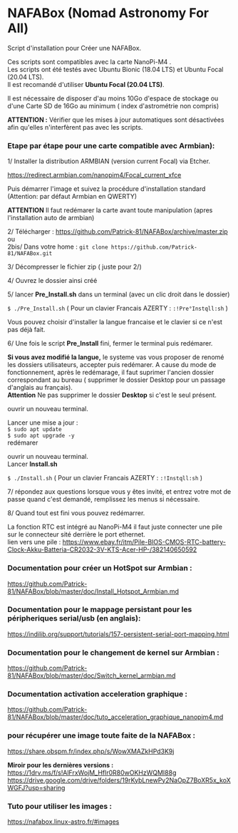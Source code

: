 # NAFABox (Nomad Astronomy For All)

Script d'installation pour Créer une NAFABox.

Ces scripts sont compatibles avec la carte NanoPi-M4 .   
Les scripts ont été testés avec Ubuntu Bionic (18.04 LTS) et Ubuntu Focal (20.04 LTS).  
Il est recomandé d'utiliser **Ubuntu Focal (20.04 LTS)**.

Il est nécessaire de disposer d'au moins 10Go d'espace de stockage ou d'une Carte SD de 16Go au minimum ( index d'astrométrie non compris)  

**ATTENTION :** Vérifier que les mises à jour automatiques sont désactivées afin qu'elles n'interfèrent pas avec les scripts.


### Etape par étape pour une carte compatible avec Armbian):

1/ Installer la distribution ARMBIAN (version current Focal) via Etcher.

https://redirect.armbian.com/nanopim4/Focal_current_xfce

Puis démarrer l'image et suivez la procédure d'installation standard (Attention: par défaut Armbian en QWERTY)

**ATTENTION** Il faut redémarer la carte avant toute manipulation (apres l'installation auto de armbian)   

2/ Télécharger :  https://github.com/Patrick-81/NAFABox/archive/master.zip  
ou  
2bis/ Dans votre home : `git clone https://github.com/Patrick-81/NAFABox.git`

3/ Décompresser le fichier zip ( juste pour 2/)

4/ Ouvrez le dossier ainsi créé

5/ lancer **Pre_Install.sh** dans un terminal (avec un clic droit dans le dossier)

`$ ./Pre_Install.sh` 
( Pour un clavier Francais AZERTY : `:!Pre°Instqll:sh` )

Vous pouvez choisir d'installer la langue francaise et le clavier si ce n'est pas déjà fait. 

6/ Une fois le script __Pre_Install__ fini, fermer le terminal puis redémarer.

__Si vous avez modifié la langue,__ le systeme vas vous proposer de renomé les dossiers utilisateurs, accepter puis redémarer. A cause du mode de fonctionnement, après le redémarage, il faut suprimer l'ancien dossier correspondant au bureau ( supprimer le dossier Desktop pour un passage d'anglais au français).    
__Attention__ Ne pas supprimer le dossier __Desktop__ si c'est le seul présent.

ouvrir un nouveau terminal.

Lancer une mise a jour :   
`$ sudo apt update`    
`$ sudo apt upgrade -y`    
redémarer

ouvrir un nouveau terminal.    
Lancer __Install.sh__

`$ ./Install.sh` 
( Pour un clavier Francais AZERTY : `:!Instqll:sh` ) 

7/ répondez aux questions lorsque vous y êtes invité, et entrez votre mot de passe quand c'est demandé, remplissez les menus si nécessaire.

8/ Quand tout est fini vous pouvez redémarrer.


La fonction RTC est intégré au NanoPi-M4 il faut juste connecter une pile sur le connecteur sité derrière le port ethernet.    
lien vers une pile : https://www.ebay.fr/itm/Pile-BIOS-CMOS-RTC-battery-Clock-Akku-Batteria-CR2032-3V-KTS-Acer-HP-/382140650592    


### Documentation pour créer un HotSpot sur Armbian :  
https://github.com/Patrick-81/NAFABox/blob/master/doc/Install_Hotspot_Armbian.md   

### Documentation pour le mappage persistant pour les péripheriques serial/usb (en anglais):   
https://indilib.org/support/tutorials/157-persistent-serial-port-mapping.html

### Documentation pour le changement de kernel sur Armbian :
https://github.com/Patrick-81/NAFABox/blob/master/doc/Switch_kernel_armbian.md

### Documentation activation acceleration graphique :
https://github.com/Patrick-81/NAFABox/blob/master/doc/tuto_acceleration_graphique_nanopim4.md

### pour récupérer une image toute faite de la NAFABox :   
https://share.obspm.fr/index.php/s/WowXMAZkHPd3K9j

**Miroir pour les dernières versions :**  
https://1drv.ms/f/s!AlFrxWojM_Hflr0R80wOKHzWQMI88g    
https://drive.google.com/drive/folders/19rKybLnewPy2NaOpZ7BoXR5x_koXWGFJ?usp=sharing  

### Tuto pour utiliser les images :   
https://nafabox.linux-astro.fr/#images

